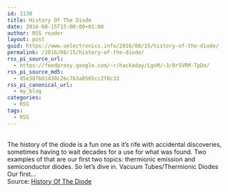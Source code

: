 ```yaml
---
id: 1130
title: History Of The Diode
date: 2016-08-15T15:00:00+01:00
author: RSS reader
layout: post
guid: https://www.uelectronics.info/2016/08/15/history-of-the-diode/
permalink: /2016/08/15/history-of-the-diode/
rss_pi_source_url:
  - https://feedproxy.google.com/~r/hackaday/LgoM/~3/8r5VRM-TpDo/
rss_pi_source_md5:
  - d5e38fb81d30c2bc763a8565cc2f8c33
rss_pi_canonical_url:
  - my_blog
categories:
  - RSS
tags:
  - RSS
---
```

&#013;  
The history of the diode is a fun one as it’s rife with accidental discoveries, sometimes having to wait decades for a use for what was found. Two examples of that are our first two topics: thermionic emission and semiconductor diodes. So let’s dive in. Vacuum Tubes/Thermionic Diodes Our first…&#013;  
Source: <a href="https://feedproxy.google.com/~r/hackaday/LgoM/~3/8r5VRM-TpDo/" target="_blank">History Of The Diode</a>